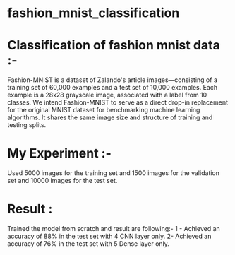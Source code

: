 # fashion_mnist_classification
# Classification of fashion mnist data :- 

Fashion-MNIST is a dataset of Zalando's article images—consisting of a training set of 60,000 examples and a test set of 10,000 examples.
Each example is a 28x28 grayscale image, associated with a label from 10 classes. We intend Fashion-MNIST to serve as a direct drop-in 
replacement for the original MNIST dataset for benchmarking machine learning algorithms. It shares the same image size and structure of training and testing splits.

# My Experiment :- 
Used 5000 images for the training set and 1500 images for the validation set and 10000 images for the test set.
# Result : 
Trained the model from scratch and result are following:- 
1 - Achieved an accuracy of 88% in the test set with 4 CNN layer only.
2-  Achieved an accuracy of 76% in the test set with 5 Dense layer only.
